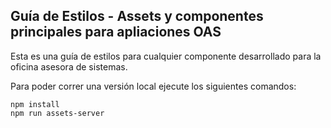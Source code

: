 ## Guía de Estilos - Assets y componentes principales para apliaciones OAS

Esta es una guía de estilos para cualquier componente desarrollado para la oficina asesora de sistemas.

Para poder correr una versión local ejecute los siguientes comandos:

```
npm install
npm run assets-server
```
